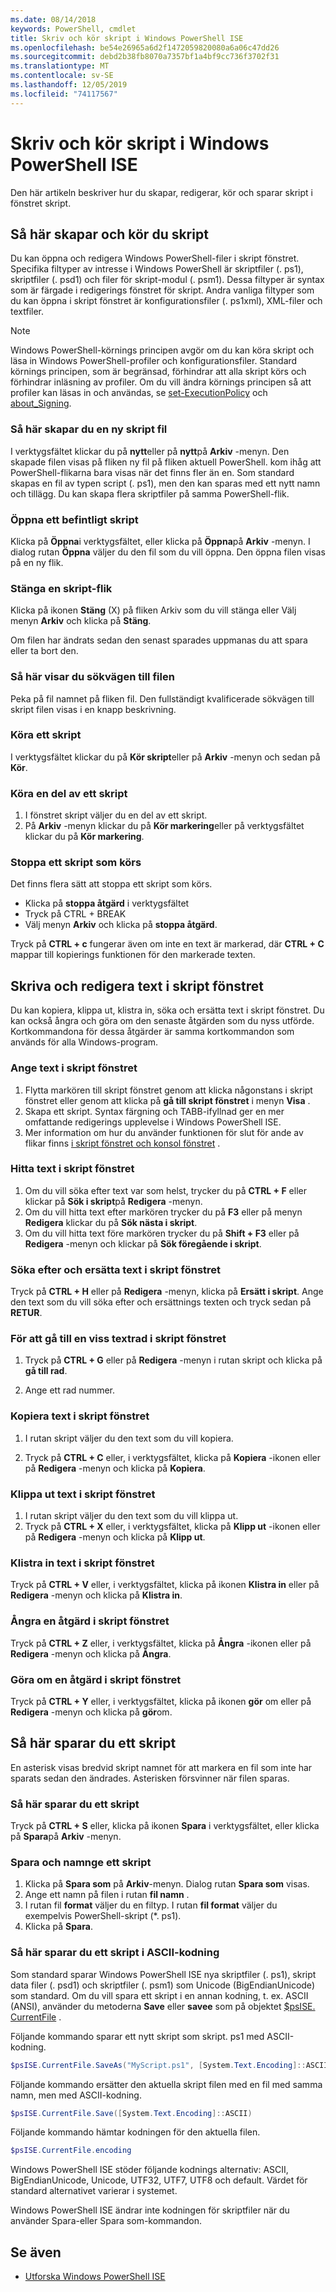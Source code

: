 ```yaml
---
ms.date: 08/14/2018
keywords: PowerShell, cmdlet
title: Skriv och kör skript i Windows PowerShell ISE
ms.openlocfilehash: be54e26965a6d2f1472059820080a6a06c47dd26
ms.sourcegitcommit: debd2b38fb8070a7357bf1a4bf9cc736f3702f31
ms.translationtype: MT
ms.contentlocale: sv-SE
ms.lasthandoff: 12/05/2019
ms.locfileid: "74117567"
---
```

# <a name="how-to-write-and-run-scripts-in-the-windows-powershell-ise"></a>Skriv och kör skript i Windows PowerShell ISE

Den här artikeln beskriver hur du skapar, redigerar, kör och sparar skript i fönstret skript.

## <a name="how-to-create-and-run-scripts"></a>Så här skapar och kör du skript

Du kan öppna och redigera Windows PowerShell-filer i skript fönstret. Specifika filtyper av intresse i Windows PowerShell är skriptfiler (. ps1), skriptfiler (. psd1) och filer för skript-modul (. psm1). Dessa filtyper är syntax som är färgade i redigerings fönstret för skript. Andra vanliga filtyper som du kan öppna i skript fönstret är konfigurationsfiler (. ps1xml), XML-filer och textfiler.

> [!NOTE]
> Windows PowerShell-körnings principen avgör om du kan köra skript och läsa in Windows PowerShell-profiler och konfigurationsfiler. Standard körnings principen, som är begränsad, förhindrar att alla skript körs och förhindrar inläsning av profiler. Om du vill ändra körnings principen så att profiler kan läsas in och användas, se [set-ExecutionPolicy](/powershell/module/microsoft.powershell.security/set-executionpolicy) och [about_Signing](/powershell/module/microsoft.powershell.core/about/about_signing).

### <a name="to-create-a-new-script-file"></a>Så här skapar du en ny skript fil

I verktygsfältet klickar du på **nytt**eller på **nytt**på **Arkiv** -menyn. Den skapade filen visas på fliken ny fil på fliken aktuell PowerShell. kom ihåg att PowerShell-flikarna bara visas när det finns fler än en. Som standard skapas en fil av typen script (. ps1), men den kan sparas med ett nytt namn och tillägg. Du kan skapa flera skriptfiler på samma PowerShell-flik.

### <a name="to-open-an-existing-script"></a>Öppna ett befintligt skript

Klicka på **Öppna**i verktygsfältet, eller klicka på **Öppna**på **Arkiv** -menyn. I dialog rutan **Öppna** väljer du den fil som du vill öppna. Den öppna filen visas på en ny flik.

### <a name="to-close-a-script-tab"></a>Stänga en skript-flik

Klicka på ikonen **Stäng** (X) på fliken Arkiv som du vill stänga eller Välj menyn **Arkiv** och klicka på **Stäng**.

Om filen har ändrats sedan den senast sparades uppmanas du att spara eller ta bort den.

### <a name="to-display-the-file-path"></a>Så här visar du sökvägen till filen

Peka på fil namnet på fliken fil. Den fullständigt kvalificerade sökvägen till skript filen visas i en knapp beskrivning.

### <a name="to-run-a-script"></a>Köra ett skript

I verktygsfältet klickar du på **Kör skript**eller på **Arkiv** -menyn och sedan på **Kör**.

### <a name="to-run-a-portion-of-a-script"></a>Köra en del av ett skript

1. I fönstret skript väljer du en del av ett skript.
2. På **Arkiv** -menyn klickar du på **Kör markering**eller på verktygsfältet klickar du på **Kör markering**.

### <a name="to-stop-a-running-script"></a>Stoppa ett skript som körs

Det finns flera sätt att stoppa ett skript som körs.

- Klicka på **stoppa åtgärd** i verktygsfältet
- Tryck på CTRL + BREAK
- Välj menyn **Arkiv** och klicka på **stoppa åtgärd**.

Tryck på **CTRL + c** fungerar även om inte en text är markerad, där **CTRL + C** mappar till kopierings funktionen för den markerade texten.

## <a name="how-to-write-and-edit-text-in-the-script-pane"></a>Skriva och redigera text i skript fönstret

Du kan kopiera, klippa ut, klistra in, söka och ersätta text i skript fönstret. Du kan också ångra och göra om den senaste åtgärden som du nyss utförde. Kortkommandona för dessa åtgärder är samma kortkommandon som används för alla Windows-program.

### <a name="to-enter-text-in-the-script-pane"></a>Ange text i skript fönstret

1. Flytta markören till skript fönstret genom att klicka någonstans i skript fönstret eller genom att klicka på **gå till skript fönstret** i menyn **Visa** .
2. Skapa ett skript. Syntax färgning och TABB-ifyllnad ger en mer omfattande redigerings upplevelse i Windows PowerShell ISE.
3. Mer information om hur du använder funktionen för slut för ande av flikar finns [i skript fönstret och konsol fönstret](How-to-Use-Tab-Completion-in-the-Script-Pane-and-Console-Pane.md) .

### <a name="to-find-text-in-the-script-pane"></a>Hitta text i skript fönstret

1. Om du vill söka efter text var som helst, trycker du på **CTRL + F** eller klickar på **Sök i skript**på **Redigera** -menyn.
2. Om du vill hitta text efter markören trycker du på **F3** eller på menyn **Redigera** klickar du på **Sök nästa i skript**.
3. Om du vill hitta text före markören trycker du på **Shift + F3** eller på **Redigera** -menyn och klickar på **Sök föregående i skript**.

### <a name="to-find-and-replace-text-in-the-script-pane"></a>Söka efter och ersätta text i skript fönstret

Tryck på **CTRL + H** eller på **Redigera** -menyn, klicka på **Ersätt i skript**. Ange den text som du vill söka efter och ersättnings texten och tryck sedan på **RETUR**.

### <a name="to-go-to-a-particular-line-of-text-in-the-script-pane"></a>För att gå till en viss textrad i skript fönstret

1. Tryck på **CTRL + G** eller på **Redigera** -menyn i rutan skript och klicka på **gå till rad**.

2. Ange ett rad nummer.

### <a name="to-copy-text-in-the-script-pane"></a>Kopiera text i skript fönstret

1. I rutan skript väljer du den text som du vill kopiera.

2. Tryck på **CTRL + C** eller, i verktygsfältet, klicka på **Kopiera** -ikonen eller på **Redigera** -menyn och klicka på **Kopiera**.

### <a name="to-cut-text-in-the-script-pane"></a>Klippa ut text i skript fönstret

1. I rutan skript väljer du den text som du vill klippa ut.
2. Tryck på **CTRL + X** eller, i verktygsfältet, klicka på **Klipp ut** -ikonen eller på **Redigera** -menyn och klicka på **Klipp ut**.

### <a name="to-paste-text-into-the-script-pane"></a>Klistra in text i skript fönstret

Tryck på **CTRL + V** eller, i verktygsfältet, klicka på ikonen **Klistra in** eller på **Redigera** -menyn och klicka på **Klistra in**.

### <a name="to-undo-an-action-in-the-script-pane"></a>Ångra en åtgärd i skript fönstret

Tryck på **CTRL + Z** eller, i verktygsfältet, klicka på **Ångra** -ikonen eller på **Redigera** -menyn och klicka på **Ångra**.

### <a name="to-redo-an-action-in-the-script-pane"></a>Göra om en åtgärd i skript fönstret

Tryck på **CTRL + Y** eller, i verktygsfältet, klicka på ikonen **gör** om eller på **Redigera** -menyn och klicka på **gör**om.

## <a name="how-to-save-a-script"></a>Så här sparar du ett skript

En asterisk visas bredvid skript namnet för att markera en fil som inte har sparats sedan den ändrades. Asterisken försvinner när filen sparas.

### <a name="to-save-a-script"></a>Så här sparar du ett skript

Tryck på **CTRL + S** eller, klicka på ikonen **Spara** i verktygsfältet, eller klicka på **Spara**på **Arkiv** -menyn.

### <a name="to-save-and-name-a-script"></a>Spara och namnge ett skript

1. Klicka på **Spara som** på **Arkiv**-menyn. Dialog rutan **Spara som** visas.
2. Ange ett namn på filen i rutan **fil namn** .
3. I rutan fil **format** väljer du en filtyp. I rutan **fil format** väljer du exempelvis PowerShell-skript (\*. ps1).
4. Klicka på **Spara**.

### <a name="to-save-a-script-in-ascii-encoding"></a>Så här sparar du ett skript i ASCII-kodning

Som standard sparar Windows PowerShell ISE nya skriptfiler (. ps1), skript data filer (. psd1) och skriptfiler (. psm1) som Unicode (BigEndianUnicode) som standard. Om du vill spara ett skript i en annan kodning, t. ex. ASCII (ANSI), använder du metoderna **Save** eller **savee** som på objektet [$psISE. CurrentFile](object-model/the-ise-object-model-hierarchy.md) .

Följande kommando sparar ett nytt skript som skript. ps1 med ASCII-kodning.

```powershell
$psISE.CurrentFile.SaveAs("MyScript.ps1", [System.Text.Encoding]::ASCII)
```

Följande kommando ersätter den aktuella skript filen med en fil med samma namn, men med ASCII-kodning.

```powershell
$psISE.CurrentFile.Save([System.Text.Encoding]::ASCII)
```

Följande kommando hämtar kodningen för den aktuella filen.

```powershell
$psISE.CurrentFile.encoding
```

Windows PowerShell ISE stöder följande kodnings alternativ: ASCII, BigEndianUnicode, Unicode, UTF32, UTF7, UTF8 och default. Värdet för standard alternativet varierar i systemet.

Windows PowerShell ISE ändrar inte kodningen för skriptfiler när du använder Spara-eller Spara som-kommandon.

## <a name="see-also"></a>Se även

- [Utforska Windows PowerShell ISE](exploring-the-windows-powershell-ise.md)

